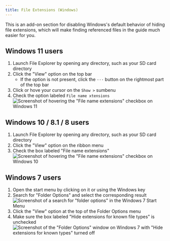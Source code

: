 ```yaml
---
title: File Extensions (Windows)
---
```


This is an add-on section for disabling Windows's default behavior of hiding file extensions, which will make finding referenced files in the guide much easier for you.

## Windows 11 users
1. Launch File Explorer by opening any directory, such as your SD card directory
1. Click the "View" option on the top bar
   - If the option is not present, click the `···` button on the rightmost part of the top bar 
3. Click or hove your cursor on the `Show >` sumbenu
4. Check the option labeled `File name xtensions`
   ![Screenshot of hovering the "File name extensions" checkbox on Windows 11](/assets/images/windows-11-file-extensions.png)

## Windows 10 / 8.1 / 8 users
1. Launch File Explorer by opening any directory, such as your SD card directory
1. Click the "View" option on the ribbon menu
1. Check the box labeled "File name extensions"
   ![Screenshot of hovering the "File name extensions" checkbox on Windows 10](/assets/images/windows-10-file-extensions.png)

## Windows 7 users
1. Open the start menu by clicking on it or using the Windows key
1. Search for "Folder Options" and select the corresponding result
   ![Screenshot of a search for "folder options" in the Windows 7 Start Menu](/assets/images/windows-7-folder-options-start-menu.png)
1. Click the "View" option at the top of the Folder Options menu
1. Make sure the box labeled "Hide extensions for known file types" is unchecked
   ![Screenshot of the "Folder Options" window on Windows 7 with "Hide extensions for known types" turned off](/assets/images/windows-7-folder-options.png)
